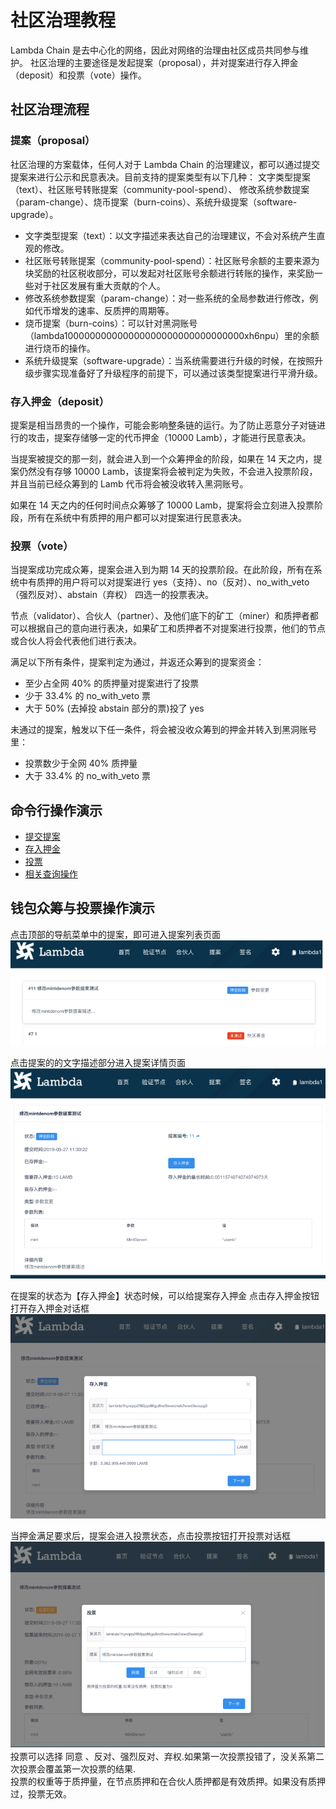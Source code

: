 # 社区治理教程

Lambda Chain 是去中心化的网络，因此对网络的治理由社区成员共同参与维护。
社区治理的主要途径是发起提案（proposal），并对提案进行存入押金（deposit）和投票（vote）操作。

## 社区治理流程
### 提案（proposal）
社区治理的方案载体，任何人对于 Lambda Chain 的治理建议，都可以通过提交提案来进行公示和民意表决。目前支持的提案类型有以下几种：
文字类型提案（text）、社区账号转账提案（community-pool-spend）、 修改系统参数提案（param-change）、烧币提案（burn-coins）、系统升级提案（software-upgrade）。
- 文字类型提案（text）：以文字描述来表达自己的治理建议，不会对系统产生直观的修改。
- 社区账号转账提案（community-pool-spend）：社区账号余额的主要来源为块奖励的社区税收部分，可以发起对社区账号余额进行转账的操作，来奖励一些对于社区发展有重大贡献的个人。
- 修改系统参数提案（param-change）：对一些系统的全局参数进行修改，例如代币增发的速率、反质押的周期等。
- 烧币提案（burn-coins）：可以针对黑洞账号（lambda100000000000000000000000000000000xh6npu）里的余额进行烧币的操作。
- 系统升级提案（software-upgrade）：当系统需要进行升级的时候，在按照升级步骤实现准备好了升级程序的前提下，可以通过该类型提案进行平滑升级。

### 存入押金（deposit）
提案是相当昂贵的一个操作，可能会影响整条链的运行。为了防止恶意分子对链进行的攻击，提案存储够一定的代币押金（10000 Lamb），才能进行民意表决。

当提案被提交的那一刻，就会进入到一个众筹押金的阶段，如果在 14 天之内，提案仍然没有存够 10000 Lamb，该提案将会被判定为失败，不会进入投票阶段，并且当前已经众筹到的 Lamb 代币将会被没收转入黑洞账号。

如果在 14 天之内的任何时间点众筹够了 10000 Lamb，提案将会立刻进入投票阶段，所有在系统中有质押的用户都可以对提案进行民意表决。

### 投票（vote）
当提案成功完成众筹，提案会进入到为期 14 天的投票阶段。在此阶段，所有在系统中有质押的用户将可以对提案进行 yes（支持）、no（反对）、no_with_veto（强烈反对）、abstain（弃权） 四选一的投票表决。

节点（validator）、合伙人（partner）、及他们底下的矿工（miner）和质押者都可以根据自己的意向进行表决，如果矿工和质押者不对提案进行投票，他们的节点或合伙人将会代表他们进行表决。

满足以下所有条件，提案判定为通过，并返还众筹到的提案资金：
- 至少占全网 40% 的质押量对提案进行了投票
- 少于 33.4% 的 no_with_veto 票
- 大于 50% (去掉投 abstain 部分的票)投了 yes

未通过的提案，触发以下任一条件，将会被没收众筹到的押金并转入到黑洞账号里：
- 投票数少于全网 40% 质押量
- 大于 33.4% 的 no_with_veto 票

## 命令行操作演示
- [提交提案](./docs/lambdacli/tx/gov/submit-proposal.md)
- [存入押金](./docs/lambdacli/tx/gov/deposit.md)
- [投票](./docs/lambdacli/tx/gov/vote.md)
- [相关查询操作](./docs/lambdacli/query/gov/README.md)

## 钱包众筹与投票操作演示

点击顶部的导航菜单中的提案，即可进入提案列表页面
![proposal_list](./proposal_list.png)

点击提案的的文字描述部分进入提案详情页面
![proposal_detail](./proposal_detail.png)
 
在提案的状态为【存入押金】状态时候，可以给提案存入押金 点击存入押金按钮打开存入押金对话框
![deposit](./deposit.png)
  
当押金满足要求后，提案会进入投票状态，点击投票按钮打开投票对话框
![vote](./vote.png)
投票可以选择 同意 、反对、强烈反对、弃权.如果第一次投票投错了，没关系第二次投票会覆盖第一次投票的结果.  
投票的权重等于质押量，在节点质押和在合伙人质押都是有效质押。如果没有质押过，投票无效。
